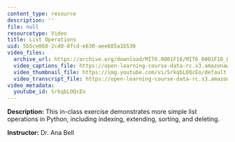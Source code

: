 ```yaml
---
content_type: resource
description: ''
file: null
resourcetype: Video
title: List Operations
uid: 5b5ce068-2c40-8fcd-e630-aee685a1b530
video_files:
  archive_url: https://archive.org/download/MIT6.0001F16/MIT6_0001F16_Lecture_05_exercise_03_300k.mp4
  video_captions_file: https://open-learning-course-data-rc.s3.amazonaws.com/6-0001-introduction-to-computer-science-and-programming-in-python-fall-2016/a3021c513b1853bbb2af27b7540b342e_SrkqbLOQcEo.vtt
  video_thumbnail_file: https://img.youtube.com/vi/SrkqbLOQcEo/default.jpg
  video_transcript_file: https://open-learning-course-data-rc.s3.amazonaws.com/6-0001-introduction-to-computer-science-and-programming-in-python-fall-2016/d9f2a2653fb21577adb97c07fd3eae6f_SrkqbLOQcEo.pdf
video_metadata:
  youtube_id: SrkqbLOQcEo
---
```


**Description:** This in-class exercise demonstrates more simple list operations in Python, including indexing, extending, sorting, and deleting.

**Instructor:** Dr. Ana Bell